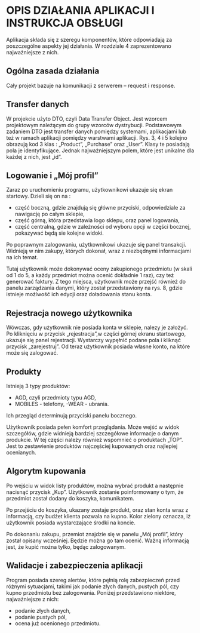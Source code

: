 #	OPIS DZIAŁANIA APLIKACJI I INSTRUKCJA OBSŁUGI
Aplikacja składa się z szeregu komponentów, które odpowiadają za poszczególne aspekty jej działania. W rozdziale 4 zaprezentowano najważniejsze z nich.


##	 Ogólna zasada działania

Cały projekt bazuje na komunikacji z serwerem – request i response.
 
##	 Transfer danych

W projekcie użyto DTO, czyli Data Transfer Object. Jest wzorcem projektowym należącym do grupy wzorców dystrybucji. Podstawowym zadaniem DTO jest transfer danych pomiędzy systemami, aplikacjami lub też w ramach aplikacji pomiędzy warstwami aplikacji. Rys. 3, 4 i 5 kolejno obrazują kod 3 klas : „Product”, „Purchase” oraz „User”.
Klasy te posiadają pola je identyfikujące. Jednak najważniejszym polem, które jest unikalne dla każdej z nich, jest „id”.

##	 Logowanie i „Mój profil”

Zaraz po uruchomieniu programu, użytkownikowi ukazuje się ekran startowy. Dzieli się on na :
- część boczną, gdzie znajdują się główne przyciski, odpowiedziale za nawigację po całym sklepie, 
- część górną, która przedstawia logo sklepu, oraz panel logowania,
- część centralną, gdzie w zależności od wyboru opcji w części bocznej, pokazywać będą sie kolejne widoki.

Po poprawnym zalogowaniu, użytkownikowi ukazuje się panel transakcji. Widnieją w nim zakupy, których dokonał, wraz z niezbędnymi informacjami na ich temat.

Tutaj użytkownik może dokonywać oceny zakupionego przedmiotu (w skali od 1 do 5, a każdy przedmiot można ocenić dokładnie 1 raz), czy też generować faktury. Z tego miejsca, użytkownik może przejść również do panelu zarządzania danymi, który został przedstawiony na rys. 8,  gdzie istnieje możlwość ich edycji oraz doładowania stanu konta.

##	 Rejestracja nowego użytkownika

Wówczas, gdy użytkownik nie posiada konta w sklepie, nalezy je założyć.  Po kliknięciu w przycisk  „rejestracja”,w części górnej ekranu startowego, ukazuje się panel rejestracji. Wystarczy wypęłnić podane pola i kliknąć przycisk „zarejestruj”. Od teraz użytkownik posiada własne konto, na które może się zalogować. 

##	 Produkty

Istnieją 3 typy produktów:
- AGD, czyli przedmioty typu AGD,
- MOBILES - telefony,
-WEAR -  ubrania.

Ich przegląd determinują przyciski panelu bocznego. 

Użytkownik posiada pełen komfort przeglądania. Może wejść w widok szczegółów, gdzie widnieją bardziej szczegółowe informacje o danym produkcie.
W tej części należy również wspomnieć  o produktach „TOP”. Jest to zestawienie produktów najczęściej kupowanych oraz najlepiej ocenianych.

##	 Algorytm kupowania

Po wejściu w  widok listy produktów, można wybrać produkt a następnie nacisnąć przycisk „Kup”. Użytkownik zostanie poinformowany o tym, że przedmiot został dodany do koszyka, komunikatem.

Po przejściu do koszyka, ukazany zostaje produkt, oraz stan konta wraz z informacją, czy budżet klienta pozwala na kupno. Kolor zielony oznacza, iż użytkownik posiada wystarczające środki na koncie.

Po dokonaniu zakupu, przemiot znajdzie się w panelu „Mój profil”, który został  opisany wcześniej. Będzie można go tam  ocenić.
Ważną informacją jest, że kupić można tylko, będąc zalogowanym. 


##	 Walidacje i zabezpieczenia aplikacji

Program posiada szereg alertów, które pęłnią rolę zabezpieczeń przed różnymi sytuacjami, takimi jak podanie złych danych, pustych pól, czy kupno przedmiotu bez zalogowania. Poniżej przedstawiono niektóre, najważniejsze z nich:

- podanie złych danych, 
- podanie pustych pól,
- ocena już ocenionego przedmiotu.

